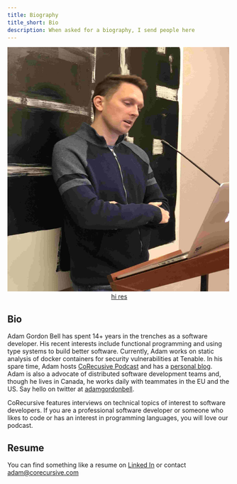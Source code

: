 ```yaml
---
title: Biography
title_short: Bio
description: When asked for a biography, I send people here
---
```

<div class="row">
<div class="col-md-6">
<img src="/images/profiles/IMG_1177_web.jpg" height="550px" width="500px" alt="Adam Gordon Bell"><br/>
<center><a href="/images/profiles/IMG_1177_cropped.jpg">hi res</a></center>
</div>
<div class="col-md-6">

## Bio

Adam Gordon Bell has spent 14+ years in the trenches as a software developer. His recent interests include functional programming and using type systems to build better software. Currently, Adam works on static analysis of docker containers for security vulnerabilities at Tenable.  In his spare time, Adam hosts [CoRecusive Podcast](https://corecursive.com/) and has a [personal blog](http://adamgordonbell.com).  Adam is also a advocate of distributed software development teams and, though he lives in  Canada, he works daily with teammates in the EU and the US.  Say hello on twitter at [adamgordonbell](https://twitter.com/adamgordonbell).

CoRecursive features interviews on technical topics of interest to software developers.  If you are a professional software developer or someone who likes to code or has an interest in programming languages, you will love our podcast. 

## Resume
You can find something like a resume on [Linked In](https://www.linkedin.com/in/adamgordonbell) or contact adam@corecursive.com

 </div>
 </div>
